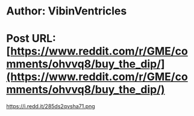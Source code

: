 # Author: VibinVentricles
# Post URL: [https://www.reddit.com/r/GME/comments/ohvvq8/buy_the_dip/](https://www.reddit.com/r/GME/comments/ohvvq8/buy_the_dip/)


https://i.redd.it/285ds2qvsha71.png